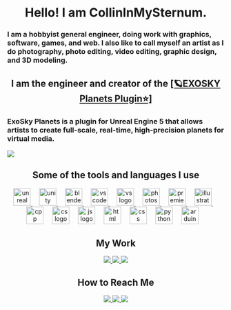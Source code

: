 <h1 align="center"> Hello! I am CollinInMySternum. </h1>

<h3 align="left"> I am a hobbyist general engineer, doing work with graphics, software, games, and web. I also like to call myself an artist as I do photography, photo editing, video editing, graphic design, and 3D modeling. </h3>

<h2 align="center"> I am the engineer and creator of the <a href="https://www.exoskyplanets.com/"> [🪐EXOSKY Planets Plugin⭐] </a>
<h3 align="left"> ExoSky Planets is a plugin for Unreal Engine 5 that allows artists to create full-scale, real-time, high-precision planets for virtual media. </h3>
<a href="https://www.exoskyplanets.com/"><img src="https://github.com/CollinInMySternum/CollinInMySternum/assets/92476364/cc6e3e5b-b096-4e64-b27d-612082446943"> </img> </a>

<h2 align="center"> Some of the tools and languages I use </h2>

<div align="center">
	<a href="https://www.unrealengine.com/"><img src="https://skillicons.dev/icons?i=unreal" height="40" alt="unreal logo"  /> </a>
	<img width="12" />
	<a href="https://unity.com/"><img src="https://skillicons.dev/icons?i=unity" height="40" alt="unity logo"  /> </a>
	<img width="12" />
	<a href="https://www.blender.org/"><img src="https://skillicons.dev/icons?i=blender" height="40" alt="blender logo"  /> </a>
	<img width="12" />
	<a href="https://code.visualstudio.com/"><img src="https://skillicons.dev/icons?i=vscode" height="40" alt="vscode logo"  /> </a>
	<img width="12" />
	<a href="https://visualstudio.microsoft.com/"><img src="https://skillicons.dev/icons?i=visualstudio" height="40" alt="vs logo"  /> </a>
	<img width="12" />
	<a href="https://www.adobe.com/products/photoshop.html"><img src="https://skillicons.dev/icons?i=photoshop" height="40" alt="photoshop logo"  /> </a>
	<img width="12" />
	<a href="https://www.adobe.com/products/premiere.html"><img src="https://skillicons.dev/icons?i=premiere" height="40" alt="premiere logo"  /> </a>
	<img width="12" />
	<a href="https://www.adobe.com/products/illustrator.html"><img src="https://skillicons.dev/icons?i=illustrator" height="40" alt="illustrator logo"  /> </a>
	<img width="12" />
</div>

<div align="center">
	<img src="https://skillicons.dev/icons?i=cpp" height="40" alt="cpp logo"  />
	<img width="12" />
	<img src="https://skillicons.dev/icons?i=cs" height="40" alt="cs logo"  />
	<img width="12" />
	<img src="https://skillicons.dev/icons?i=js" height="40" alt="js logo"  />
	<img width="12" />
	<img src="https://skillicons.dev/icons?i=html" height="40" alt="html logo"  />
	<img width="12" />
	<img src="https://skillicons.dev/icons?i=css" height="40" alt="css logo"  />
	<img width="12" />
	<img src="https://skillicons.dev/icons?i=python" height="40" alt="python logo"  />
	<img width="12" />
	<img src="https://skillicons.dev/icons?i=arduino" height="40" alt="arduino logo"  />
	<img width="12" />
</div>

<h2 align="center"> My Work </h2>

<div align="center">
	<a href="https://www.youtube.com/@collininmysternum"><img src=https://img.shields.io/static/v1?message=CollinInMySternum&logo=youtube&label=YouTube&color=FF0000&logoColor=white&labelColor=&style=for-the-badge&link=https://www.youtube.com/@collininmysternum /> </a>
	<a href="https://www.artstation.com/collinblumenauer"><img src=https://img.shields.io/static/v1?message=CollinBlumenauer&logo=artstation&label=ArtStation&color=00A2ff&logoColor=white&labelColor=&style=for-the-badge&link=https://www.artstation.com/collinblumenauer /> </a>
	<a href="https://mrdavenport.my.canva.site/collininmysternumwebsite"><img src=https://img.shields.io/static/v1?message=Portfolio&logo=canva&label=Canva&color=0088cc&logoColor=white&labelColor=&style=for-the-badge&link=https://mrdavenport.my.canva.site/collininmysternumwebsite /> </a>
</div>

<h2 align="center"> How to Reach Me </h2>

<div align="center">
	<a href="https://discord.com/users/503874266174062594"> <img src=https://img.shields.io/static/v1?message=CollinInMySternum&logo=discord&label=Discord&color=5865F2&logoColor=white&labelColor=&style=for-the-badge&link=https%3A%2F%2Fdiscord.com%2Fusers%2F503874266174062594 /> </a>
	<a href="https://discord.gg/3NMHUyHpdM"><img src=https://img.shields.io/static/v1?message=EXOSKYPLUGIN(s)&logo=discord&label=Discord&color=5865F2&logoColor=white&labelColor=&style=for-the-badge&link=https://discord.gg/3NMHUyHpdM /> </a>
	<a href="https://www.patreon.com/exoskyplugins"><img src=https://img.shields.io/static/v1?message=CollinInMySternum&logo=patreon&label=Patreon&color=f96854&logoColor=white&labelColor=&style=for-the-badge&link=https://www.patreon.com/exoskyplugins /> </a>
</div>


<!---
CollinInMySternum/CollinInMySternum is a ✨ special ✨ repository because its `README.md` (this file) appears on your GitHub profile.
You can click the Preview link to take a look at your changes.
--->
